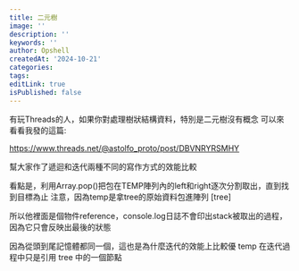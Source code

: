 ```yaml
---
title: 二元樹
image: ''
description: ''
keywords: ''
author: Opshell
createdAt: '2024-10-21'
categories: 
tags: 
editLink: true
isPublished: false
---
```

有玩Threads的人，如果你對處理樹狀結構資料，特別是二元樹沒有概念
可以來看看我發的這篇:

https://www.threads.net/@astolfo_proto/post/DBVNRYRSMHY

幫大家作了遞迴和迭代兩種不同的寫作方式的效能比較


看點是，利用Array.pop()把包在TEMP陣列內的left和right逐次分割取出，直到找到目標為止
注意，因為temp是拿tree的原始資料包進陣列 [tree]

所以他裡面是個物件reference，console.log日誌不會印出stack被取出的過程，因為它只會反映出最後的狀態

因為從頭到尾記憶體都同一個，這也是為什麼迭代的效能上比較優
temp 在迭代過程中只是引用 tree 中的一個節點
